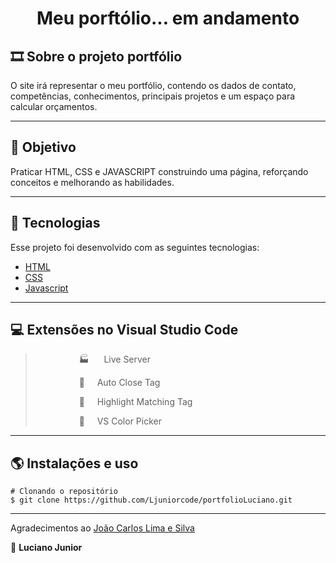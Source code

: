 <h1 align="center">Meu porftólio... em andamento</h1

---

## 🎞 Sobre o projeto portfólio

O site irá representar o meu portfólio, contendo os dados de contato, competências, conhecimentos, principais projetos e um espaço para calcular orçamentos.

---

## 🚦 Objetivo

Praticar HTML, CSS e JAVASCRIPT construindo uma página, reforçando conceitos e melhorando as habilidades.

---

## 🚀 Tecnologias

Esse projeto foi desenvolvido com as seguintes tecnologias:

- [HTML](https://reactjs.org)
- [CSS](https://www.typescriptlang.org/)
- [Javascript](https://nodejs.org/en/)
---

## 💻 Extensões no Visual Studio Code

> <p style="margin-left:5em">🏭 &nbsp;&nbsp;&nbsp;&nbsp; Live Server </p>
> <p style="margin-left:5em">🔮 &nbsp;&nbsp;&nbsp;&nbsp;Auto Close Tag </p>
> <p style="margin-left:5em">📱 &nbsp;&nbsp;&nbsp;&nbsp;Highlight Matching Tag </p>
> <p style="margin-left:5em">🎨 &nbsp;&nbsp;&nbsp;&nbsp;VS Color Picker</p>

---
## 🌎 Instalações e uso


```
# Clonando o repositório
$ git clone https://github.com/Ljuniorcode/portfolioLuciano.git
```

---

Agradecimentos ao [João Carlos Lima e Silva](https://github.com/joaocarloslima/portifolio)

🤞 **Luciano Junior**


